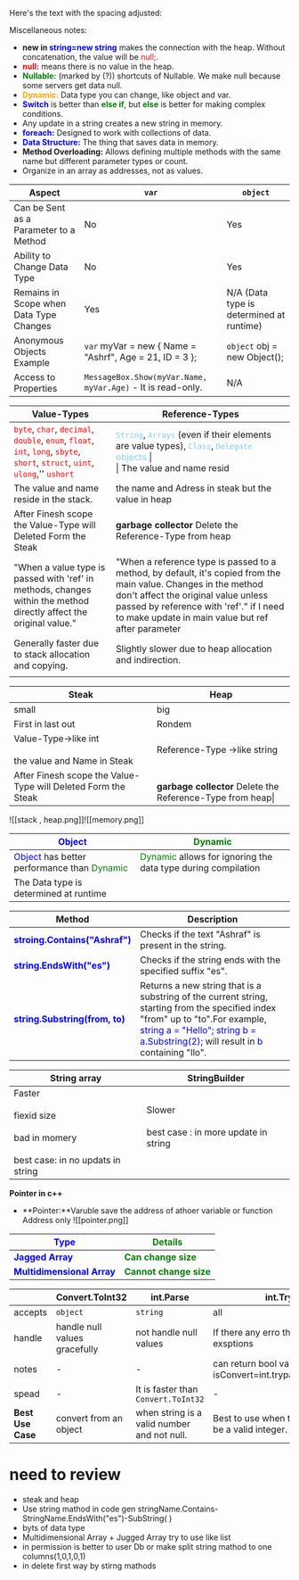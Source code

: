 





Here's the text with the spacing adjusted:

Miscellaneous notes:
- **new in <span style="color:blue">string=new string</span>** makes the connection with the heap. Without concatenation, the value will be <span style="color:red">null;</span>.
- **<span style="color:red">null:</span>** means there is no value in the heap.
- **<span style="color:green">Nullable:</span>** (marked by (?)) shortcuts of Nullable. We make null because some servers get data null.
- **<span style="color:orange">Dynamic:</span>** Data type you can change, like object and var.
- **<span style="color:blue">Switch</span>** is better than **<span style="color:green">else if</span>**, but **<span style="color:green">else</span>** is better for making complex conditions.
- Any update in a string creates a new string in memory.
- **<span style="color:blue">foreach:</span>** Designed to work with collections of data.
- **<span style="color:blue">Data Structure:</span>** The thing that saves data in memory.
- **Method Overloading:** Allows defining multiple methods with the same name but different parameter types or count.
- Organize in an array as addresses, not as values.



| Aspect                                                            | `var`                                                                   | `object`                                                                    |
| ----------------------------------------------------------------- | ----------------------------------------------------------------------- | --------------------------------------------------------------------------- |
| Can be Sent as a Parameter to a Method                             | No                                                                      | Yes                                                                         |
| Ability to Change Data Type                                       | No                                                                      | Yes                                                                         |
| Remains in Scope when Data Type Changes                            | Yes                                                                     | N/A (Data type is determined at runtime)                                    |
| Anonymous Objects Example                                          | `var` myVar = new { Name = "Ashrf", Age = 21, ID = 3 };                | `object` obj = new Object();                                                |
| Access to Properties                                                | `MessageBox.Show(myVar.Name, myVar.Age)` - It is read-only.            | N/A                                                                         |


| **Value-Types**                                                                                                                                                                                                                                                                                                                                                                                                                                                                                                                                                                | **Reference-Types**                                                                                                                                                                                                                                                                       |
| ------------------------------------------------------------------------------------------------------------------------------------------------------------------------------------------------------------------------------------------------------------------------------------------------------------------------------------------------------------------------------------------------------------------------------------------------------------------------------------------------------------------------------------------------------------------------------ | ----------------------------------------------------------------------------------------------------------------------------------------------------------------------------------------------------------------------------------------------------------------------------------------- |
| <span style="color:red">`byte`</span>, <span style="color:red">`char`</span>, <span style="color:red">`decimal`</span>, <span style="color:red">`double`</span>, <span style="color:red">`enum`</span>, <span style="color:red">`float`</span>, <span style="color:red">`int`</span>, <span style="color:red">`long`</span>, <span style="color:red">`sbyte`</span>, <span style="color:red">`short`</span>, <span style="color:red">`struct`</span>, <span style="color:red">`uint`</span>, <span style="color:red">`ulong`</span>,'' <span style="color:red">`ushort`</span> | <span style="color:skyblue">`String`</span>, <span style="color:skyblue">`Arrays`</span> (even if their elements are value types), <span style="color:skyblue">`Class`</span>, <span style="color:skyblue">`Delegate` objects</span>                    \|<br>\| The value and name resid |
| The value and name reside in the stack.                                                                                                                                                                                                                                                                                                                                                                                                                                                                                                                                        | the name and Adress in steak but the value in heap                                                                                                                                                                                                                                        |
| After Finesh scope the Value-Type will Deleted Form the Steak                                                                                                                                                                                                                                                                                                                                                                                                                                                                                                                  | **garbage collector** Delete the Reference-Type from heap                                                                                                                                                                                                                                 |
| "When a value type is passed with 'ref' in methods, changes within the method directly affect the original value."                                                                                                                                                                                                                                                                                                                                                                                                                                                             | "When a reference type is passed to a method, by default, it's copied from the main value. Changes in the method don't affect the original value unless passed by reference with 'ref'." if I need to make update in main value but ref after parameter                                   |
| Generally faster due to stack allocation and copying.                                                                                                                                                                                                                                                                                                                                                                                                                                                                                                                          | Slightly slower due to heap allocation and indirection.                                                                                                                                                                                                                                   |
|                                                                                                                                                                                                                                                                                                                                                                                                                                                                                                                                                                                |                                                                                                                                                                                                                                                                                           |



| Steak                                                         | Heap                                                            |
| ------------------------------------------------------------- | --------------------------------------------------------------- |
| small                                                         | big                                                             |
| First in last out                                             | Rondem                                                          |
| Value-Type→like int<br><br>the value and Name in Steak        | Reference-Type →like string                                     |
| After Finesh scope the Value-Type will Deleted Form the Steak | <br>**garbage collector** Delete the Reference-Type from heap\| |
![[stack , heap.png]]![[memory.png]]


| **<span style="color:blue">Object</span>**                                                                  | **<span style="color:green">Dynamic</span>**                                                  |
| ----------------------------------------------------------------------------------------------------------- | --------------------------------------------------------------------------------------------- |
| <span style="color:blue">Object</span> has better performance than <span style="color:green">Dynamic</span> | <span style="color:green">Dynamic</span> allows for ignoring the data type during compilation |
| The Data type is determined at runtime                                                                      |                                                                                               |


| **Method**                                                     | **Description**                                                                                                                                                                                                                                                                    |
| -------------------------------------------------------------- | ---------------------------------------------------------------------------------------------------------------------------------------------------------------------------------------------------------------------------------------------------------------------------------- |
| **<span style="color:blue">stroing.Contains("Ashraf")</span>** | Checks if the text "Ashraf" is present in the string.                                                                                                                                                                                                                              |
| **<span style="color:blue">string.EndsWith("es")</span>**      | Checks if the string ends with the specified suffix "es".                                                                                                                                                                                                                          |
| **<span style="color:blue">string.Substring(from, to)</span>** | Returns a new string that is a substring of the current string, starting from the specified index "from" up to "to".For example, <span style="color:blue">string a = "Hello"; string b = a.Substring(2);</span> will result in <span style="color:blue">b</span> containing "llo". |

| **String array**                                                                        | **StringBuilder**                                          |
| --------------------------------------------------------------------------------------- | ---------------------------------------------------------- |
| Faster<br><br>fiexid size<br><br>bad in momery<br><br>best case: in no updats in string | Slower<br><br>best case : in more update in string<br><br> |

 **Pointer in c++**

- **Pointer:**Varuble save the address of athoer variable or function Address only
![[pointer.png]]


| **<span style="color:blue">Type</span>**                   | **<span style="color:green">Details</span>**            |
| ---------------------------------------------------------- | ------------------------------------------------------- |
| **<span style="color:blue">Jagged Array</span>**           | **<span style="color:green">Can change size</span>**    |
| **<span style="color:blue">Multidimensional Array</span>** | **<span style="color:green">Cannot change size</span>** |

|                   | **Convert.ToInt32**           | **int.Parse**                                | **int.TryParse()**                                              |
| ----------------- | ----------------------------- | -------------------------------------------- | --------------------------------------------------------------- |
| accepts           | `object`                      | `string`                                     | all                                                             |
| handle            | handle null values gracefully | not handle null values                       | If there any erro than don’t make any exsptions                 |
| notes             | -                             | -                                            | can return bool value<br>isConvert=int.tryparse(string,outnnum) |
| spead             | -                             | It is faster than `Convert.ToInt32`          | -                                                               |
| **Best Use Case** | convert from an object        | when  string is a valid number and not null. | Best to use when the input might not be a valid integer.        |





# need to review

- steak and heap
- Use string mathod in code gen stringName.Contains-StringName.EndsWith("es")-SubString( )
- byts of data type 
-  Multidimensional Array   + Jugged Array try to use like list
- in permission is better to user Db or make split string  mathod to one columns(1,0,1,0,1)
-  in delete first way by stirng mathods




